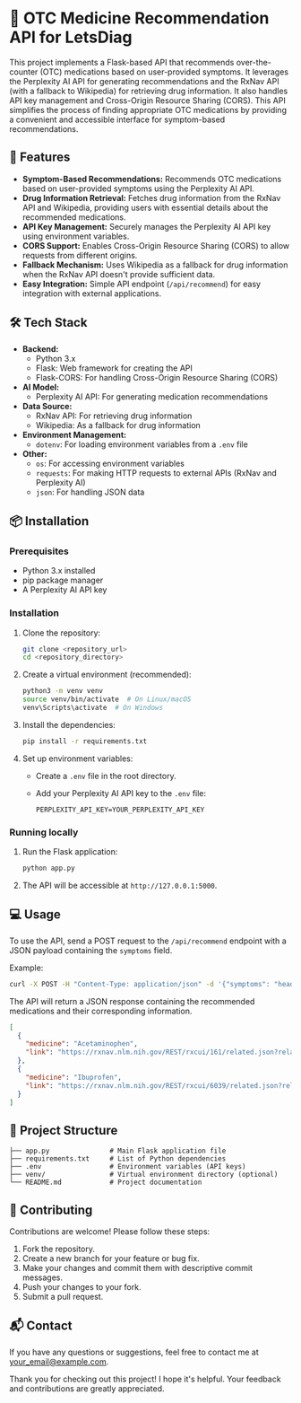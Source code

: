 # 💊 OTC Medicine Recommendation API for LetsDiag

This project implements a Flask-based API that recommends over-the-counter (OTC) medications based on user-provided symptoms. It leverages the Perplexity AI API for generating recommendations and the RxNav API (with a fallback to Wikipedia) for retrieving drug information. It also handles API key management and Cross-Origin Resource Sharing (CORS). This API simplifies the process of finding appropriate OTC medications by providing a convenient and accessible interface for symptom-based recommendations.

## 🚀 Features

- **Symptom-Based Recommendations:**  Recommends OTC medications based on user-provided symptoms using the Perplexity AI API.
- **Drug Information Retrieval:** Fetches drug information from the RxNav API and Wikipedia, providing users with essential details about the recommended medications.
- **API Key Management:** Securely manages the Perplexity AI API key using environment variables.
- **CORS Support:** Enables Cross-Origin Resource Sharing (CORS) to allow requests from different origins.
- **Fallback Mechanism:** Uses Wikipedia as a fallback for drug information when the RxNav API doesn't provide sufficient data.
- **Easy Integration:** Simple API endpoint (`/api/recommend`) for easy integration with external applications.

## 🛠️ Tech Stack

- **Backend:**
    - Python 3.x
    - Flask: Web framework for creating the API
    - Flask-CORS: For handling Cross-Origin Resource Sharing (CORS)
- **AI Model:**
    - Perplexity AI API: For generating medication recommendations
- **Data Source:**
    - RxNav API: For retrieving drug information
    - Wikipedia: As a fallback for drug information
- **Environment Management:**
    - `dotenv`: For loading environment variables from a `.env` file
- **Other:**
    - `os`: For accessing environment variables
    - `requests`: For making HTTP requests to external APIs (RxNav and Perplexity AI)
    - `json`: For handling JSON data

## 📦 Installation

### Prerequisites

- Python 3.x installed
- pip package manager
- A Perplexity AI API key

### Installation

1.  Clone the repository:

    ```bash
    git clone <repository_url>
    cd <repository_directory>
    ```

2.  Create a virtual environment (recommended):

    ```bash
    python3 -m venv venv
    source venv/bin/activate  # On Linux/macOS
    venv\Scripts\activate  # On Windows
    ```

3.  Install the dependencies:

    ```bash
    pip install -r requirements.txt
    ```

4.  Set up environment variables:

    - Create a `.env` file in the root directory.
    - Add your Perplexity AI API key to the `.env` file:

      ```
      PERPLEXITY_API_KEY=YOUR_PERPLEXITY_API_KEY
      ```

### Running locally

1.  Run the Flask application:

    ```bash
    python app.py
    ```

2.  The API will be accessible at `http://127.0.0.1:5000`.

## 💻 Usage

To use the API, send a POST request to the `/api/recommend` endpoint with a JSON payload containing the `symptoms` field.

Example:

```bash
curl -X POST -H "Content-Type: application/json" -d '{"symptoms": "headache, fever, cough"}' http://127.0.0.1:5000/api/recommend
```

The API will return a JSON response containing the recommended medications and their corresponding information.

```json
[
  {
    "medicine": "Acetaminophen",
    "link": "https://rxnav.nlm.nih.gov/REST/rxcui/161/related.json?rela=tradename_of"
  },
  {
    "medicine": "Ibuprofen",
    "link": "https://rxnav.nlm.nih.gov/REST/rxcui/6039/related.json?rela=tradename_of"
  }
]
```

## 📂 Project Structure

```
├── app.py               # Main Flask application file
├── requirements.txt     # List of Python dependencies
├── .env                 # Environment variables (API keys)
├── venv/                # Virtual environment directory (optional)
└── README.md            # Project documentation
```

## 🤝 Contributing

Contributions are welcome! Please follow these steps:

1.  Fork the repository.
2.  Create a new branch for your feature or bug fix.
3.  Make your changes and commit them with descriptive commit messages.
4.  Push your changes to your fork.
5.  Submit a pull request.

## 📬 Contact

If you have any questions or suggestions, feel free to contact me at [your_email@example.com](mailto:your_email@example.com).

Thank you for checking out this project! I hope it's helpful. Your feedback and contributions are greatly appreciated.
